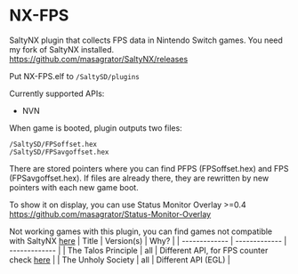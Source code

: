 # NX-FPS

SaltyNX plugin that collects FPS data in Nintendo Switch games. You need my fork of SaltyNX installed.
https://github.com/masagrator/SaltyNX/releases

Put NX-FPS.elf to `/SaltySD/plugins`

Currently supported APIs:
- NVN

When game is booted, plugin outputs two files:
```
/SaltySD/FPSoffset.hex
/SaltySD/FPSavgoffset.hex
```

There are stored pointers where you can find PFPS (FPSoffset.hex) and FPS (FPSavgoffset.hex).
If files are already there, they are rewritten by new pointers with each new game boot.

To show it on display, you can use Status Monitor Overlay >=0.4
https://github.com/masagrator/Status-Monitor-Overlay

Not working games with this plugin, you can find games not compatible with SaltyNX [here](https://github.com/masagrator/SaltyNX/blob/master/README.md)
| Title | Version(s) | Why? |
| ------------- | ------------- | ------------- |
| The Talos Principle | all | Different API, for FPS counter check [here](https://gbatemp.net/threads/the-talos-principle-graphics-settings.555045/) |
| The Unholy Society | all | Different API (EGL) |
